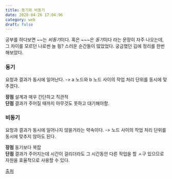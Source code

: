 ```yaml
---
title: 동기와 비동기
date: 2020-04-26 17:04:96
category: web
draft: false
---
```


공부를 하다보면 ~~는 *비동기*이다. 혹은 ~~~은 *동기*이다 라는 문장이 자주 나오는데,
그 차이를 모르던 나로썬 늘 읭? 스러운 순간들이 많았었다.
궁금했던 김에 정리를 한번 해보았다.

### 동기

요청과 결과가 동시에 일어난다.
-> a 노드와 b 노드 사이의 작업 처리 단위를 동시에 맞추겠다.

**장점** 설계과 매우 간단하고 직관적 <br>
**단점** 결과가 주어질 때까지 아무것도 못하고 대기해야함.

### 비동기

요청과 결과가 동시에 일어나지 않을거라는 약속이다.
-> 노드 사이의 작업 처리 단위를 동시에 맞추지 않아도 된다.

**장점** 동기보다 복잡 <br>
**단점** 결과가 주어지는데 시간이 걸리더라도 그 시간동안 다른 작업을 할 ㅅ구 있으므로 자원을 효율적으로 사용할 수 있다.

<a class="source_link" href="https://private.tistory.com/24" target="_blank">출처</a>
